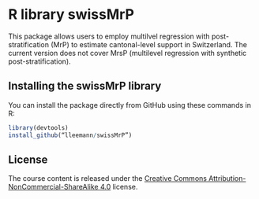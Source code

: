 # R library swissMrP

This package allows users to employ multilvel regression with post-stratification (MrP) to estimate cantonal-level support in Switzerland. The current version does not cover MrsP (multilevel regression with synthetic post-stratification).

## Installing the swissMrP library

You can install the package directly from GitHub using these commands in R:

```r
library(devtools)
install_github(“lleemann/swissMrP”)
```
## License
The course content is released under the [Creative Commons Attribution-NonCommercial-ShareAlike 4.0](http://creativecommons.org/licenses/by-nc-sa/4.0/) license.
